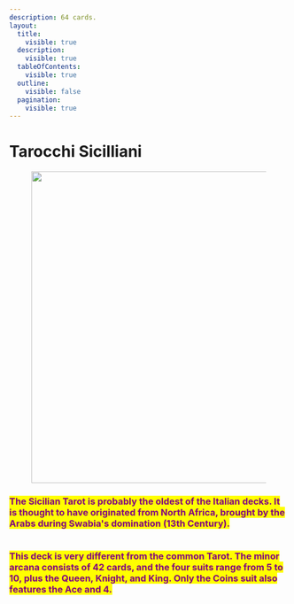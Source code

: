 ```yaml
---
description: 64 cards.
layout:
  title:
    visible: true
  description:
    visible: true
  tableOfContents:
    visible: true
  outline:
    visible: false
  pagination:
    visible: true
---
```


# Tarocchi Sicilliani

<figure><img src="../../../../../.gitbook/assets/pexels-btgl-♡-20076012.jpg" alt="" width="563"><figcaption></figcaption></figure>

### <mark style="color:purple;">The Sicilian Tarot is probably the oldest of the Italian decks. It is thought to have originated from North Africa, brought by the Arabs during Swabia's domination (13th Century).</mark>

<figure><img src="../../../../../.gitbook/assets/Screenshot 2024-10-18 at 12.55.42 PM.png" alt=""><figcaption></figcaption></figure>

### <mark style="color:purple;">This deck is very different from the common Tarot. The minor arcana consists of 42 cards, and the four suits range from 5 to 10, plus the Queen, Knight, and King. Only the Coins suit also features the Ace and 4.</mark>
